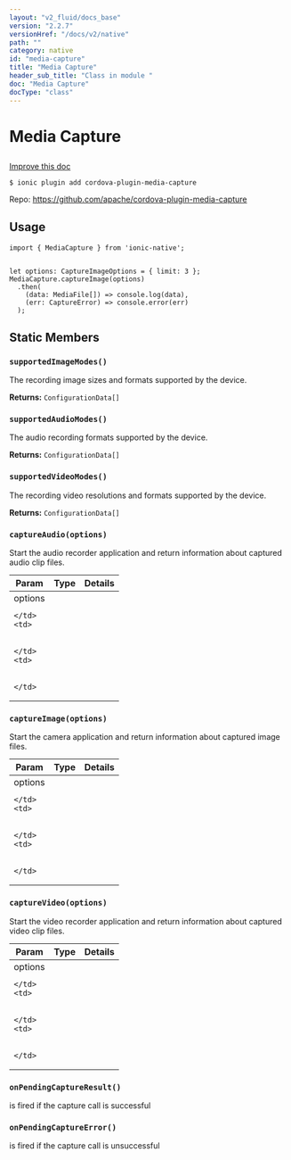 ```yaml
---
layout: "v2_fluid/docs_base"
version: "2.2.7"
versionHref: "/docs/v2/native"
path: ""
category: native
id: "media-capture"
title: "Media Capture"
header_sub_title: "Class in module "
doc: "Media Capture"
docType: "class"
---
```








<h1 class="api-title">
  
  Media Capture
  

  

  

</h1>

<a class="improve-v2-docs" href="http://github.com/driftyco/ionic-native/edit/master/src/plugins/media-capture.ts#L4">
  Improve this doc
</a>



<!-- decorators -->


<pre><code>$ ionic plugin add cordova-plugin-media-capture</code></pre>
<p>Repo:
  <a href="https://github.com/apache/cordova-plugin-media-capture">
    https://github.com/apache/cordova-plugin-media-capture
  </a>
</p>

<!-- description -->




<!-- @usage tag -->

<h2>Usage</h2>

<pre><code class="lang-typescript">import { MediaCapture } from &#39;ionic-native&#39;;


let options: CaptureImageOptions = { limit: 3 };
MediaCapture.captureImage(options)
  .then(
    (data: MediaFile[]) =&gt; console.log(data),
    (err: CaptureError) =&gt; console.error(err)
  );
</code></pre>




<!-- @property tags -->


<h2>Static Members</h2>

<div id="supportedImageModes"></div>
<h3><code>supportedImageModes()</code>
  
</h3>


The recording image sizes and formats supported by the device.






<div class="return-value" markdown="1">
  <i class="icon ion-arrow-return-left"></i>
  <b>Returns:</b> 
<code>ConfigurationData[]</code> 
</div>



<div id="supportedAudioModes"></div>
<h3><code>supportedAudioModes()</code>
  
</h3>


The audio recording formats supported by the device.






<div class="return-value" markdown="1">
  <i class="icon ion-arrow-return-left"></i>
  <b>Returns:</b> 
<code>ConfigurationData[]</code> 
</div>



<div id="supportedVideoModes"></div>
<h3><code>supportedVideoModes()</code>
  
</h3>


The recording video resolutions and formats supported by the device.






<div class="return-value" markdown="1">
  <i class="icon ion-arrow-return-left"></i>
  <b>Returns:</b> 
<code>ConfigurationData[]</code> 
</div>



<div id="captureAudio"></div>
<h3><code>captureAudio(options)</code>
  
</h3>




Start the audio recorder application and return information about captured audio clip files.


<table class="table param-table" style="margin:0;">
  <thead>
  <tr>
    <th>Param</th>
    <th>Type</th>
    <th>Details</th>
  </tr>
  </thead>
  <tbody>
  
  <tr>
    <td>
      options
      
      
    </td>
    <td>
      

    </td>
    <td>
      
      
    </td>
  </tr>
  
  </tbody>
</table>







<div id="captureImage"></div>
<h3><code>captureImage(options)</code>
  
</h3>




Start the camera application and return information about captured image files.


<table class="table param-table" style="margin:0;">
  <thead>
  <tr>
    <th>Param</th>
    <th>Type</th>
    <th>Details</th>
  </tr>
  </thead>
  <tbody>
  
  <tr>
    <td>
      options
      
      
    </td>
    <td>
      

    </td>
    <td>
      
      
    </td>
  </tr>
  
  </tbody>
</table>







<div id="captureVideo"></div>
<h3><code>captureVideo(options)</code>
  
</h3>




Start the video recorder application and return information about captured video clip files.


<table class="table param-table" style="margin:0;">
  <thead>
  <tr>
    <th>Param</th>
    <th>Type</th>
    <th>Details</th>
  </tr>
  </thead>
  <tbody>
  
  <tr>
    <td>
      options
      
      
    </td>
    <td>
      

    </td>
    <td>
      
      
    </td>
  </tr>
  
  </tbody>
</table>







<div id="onPendingCaptureResult"></div>
<h3><code>onPendingCaptureResult()</code>
  
</h3>




is fired if the capture call is successful










<div id="onPendingCaptureError"></div>
<h3><code>onPendingCaptureError()</code>
  
</h3>




is fired if the capture call is unsuccessful











<!-- methods on the class -->



<!-- other classes -->

<!-- end other classes -->

<!-- interfaces -->

<!-- end interfaces -->

<!-- related link --><!-- end content block -->


<!-- end body block -->

